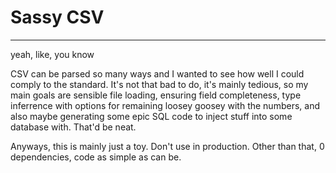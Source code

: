 # Sassy CSV
---
yeah, like, you know

CSV can be parsed so many ways and I wanted to see how well I could comply to the standard.
It's not that bad to do, it's mainly tedious, so my main goals are sensible file loading, 
ensuring field completeness, type inferrence with options for remaining loosey goosey with the numbers,
and also maybe generating some epic SQL code to inject stuff into some database with. That'd be neat.

Anyways, this is mainly just a toy. Don't use in production.
Other than that, 0 dependencies, code as simple as can be.